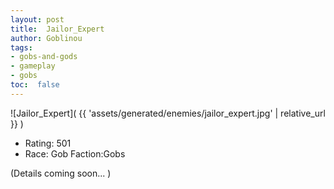 ```yaml
---
layout: post
title:  Jailor_Expert
author: Goblinou
tags:
- gobs-and-gods
- gameplay
- gobs
toc:  false
---
```


![Jailor_Expert]( {{ 'assets/generated/enemies/jailor_expert.jpg' | relative_url }} )
- Rating: 501
- Race: Gob  Faction:Gobs

(Details coming soon... )